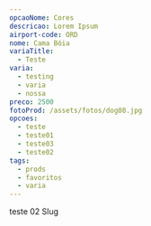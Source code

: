 ```yaml
---
opcaoNome: Cores
descricao: Lorem Ipsum
airport-code: ORD
nome: Cama Bóia
variaTitle:
  - Teste
varia:
  - testing
  - varia
  - nossa
preco: 2500
fotoProd: /assets/fotos/dog08.jpg
opcoes:
  - teste
  - teste01
  - teste03
  - teste02
tags:
  - prods
  - favoritos
  - varia
---
```


teste 02 Slug
